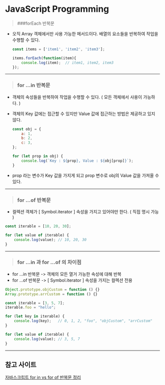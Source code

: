 # JavaScript Programming

> ###forEach 반복문

* 오직 Array 객체에서만 사용 가능한 메서드이다. 배열의 요소들을 반복하여 작업을 수행할 수 있다.

  ```javascript
  const items = ['item1', 'item2', 'item3'];
  
  items.forEach(function(item){
      console.log(item);  // item1, item2, item3
  });
  ```

---

> ### for …in 반복문

* 객체의 속성들을 반복하여 작업을 수행할 수 있다. ( 모든 객체에서 사용이 가능하다. )

* 객체의 Key 값에는 접근할 수 있지만 Value 값에 접근하는 방법은 제공하고 있지 않다.  

  ```javascript
  const obj = {
      a: 1,
      b: 2,
      c: 3,
  };
  
  for (let prop in obj) {
      console.log(`Key : ${prop}, Value : ${obj[prop]}`);
  }
  ```

* prop 라는 변수가 Key 값을 가지게 되고 prop 변수로 obj의 Value 값을 가져올 수 있다.

---

> ### for …of 반복문

* 컬렉션 객체가 [ Symbol.iterator ] 속성을 가지고 있어야만 한다. ( 직접 명시 가능 )

```javascript
const iterable = [10, 20, 30];

for (let value of iterable) {
    console.log(value); // 10, 20, 30
}
```

---

> ### for …in 과 for …of 의 차이점

* for ...in 반복문 -> 객체의 모든 열거 가능한 속성에 대해 반복
* for …of 반복문 -> [ Symbol.iterator ] 속성을 가지는 컬렉션 전용

```javascript
Object.prototype.objCustom = function () {}
Array.prototype.arrCustom = function () {}

const iterable = [3, 5, 7];
iterable.foo = "hello";

for (let key in iterable) {
    console.log(key);   // 0, 1, 2, "foo", "objCustom", "arrCustom"
}

for (let value of iterable) {
    console.log(value); // 3, 5, 7
}
```

---

## 참고 사이트

[자바스크립트 for in vs for of 반복문 정리](https://jsdev.kr/t/for-in-vs-for-of/2938)

